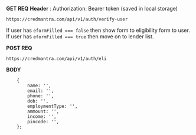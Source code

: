 **GET REQ**
**Header** : Authorization: Bearer token (saved in local storage)
```
https://credmantra.com/api/v1/auth/verify-user
```
If user has ```eformFilled === false``` then show form to eligibility form to user.
If user has ```eformFilled === true``` then move on to lender list.

**POST REQ**
```
https://credmantra.com/api/v1/auth/eli
```
**BODY**
```
    {
        name: '',
        email: '',
        phone: '',
        dob: '',
        employmentType: '',
        ammount: '',
        income: '',
        pincode: '',
    };

```